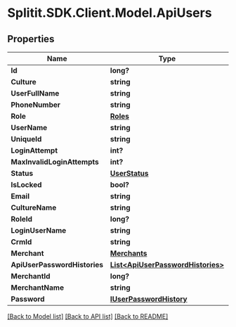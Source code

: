 # Splitit.SDK.Client.Model.ApiUsers
## Properties

Name | Type | Description | Notes
------------ | ------------- | ------------- | -------------
**Id** | **long?** |  | 
**Culture** | **string** |  | [optional] 
**UserFullName** | **string** |  | [optional] 
**PhoneNumber** | **string** |  | [optional] 
**Role** | [**Roles**](Roles.md) |  | [optional] 
**UserName** | **string** |  | [optional] 
**UniqueId** | **string** |  | [optional] 
**LoginAttempt** | **int?** |  | 
**MaxInvalidLoginAttempts** | **int?** |  | 
**Status** | [**UserStatus**](UserStatus.md) |  | 
**IsLocked** | **bool?** |  | 
**Email** | **string** |  | [optional] 
**CultureName** | **string** |  | [optional] 
**RoleId** | **long?** |  | 
**LoginUserName** | **string** |  | [optional] 
**CrmId** | **string** |  | [optional] 
**Merchant** | [**Merchants**](Merchants.md) |  | [optional] 
**ApiUserPasswordHistories** | [**List&lt;ApiUserPasswordHistories&gt;**](ApiUserPasswordHistories.md) |  | [optional] 
**MerchantId** | **long?** |  | 
**MerchantName** | **string** |  | [optional] 
**Password** | [**IUserPasswordHistory**](IUserPasswordHistory.md) |  | [optional] 

[[Back to Model list]](../README.md#documentation-for-models) [[Back to API list]](../README.md#documentation-for-api-endpoints) [[Back to README]](../README.md)

